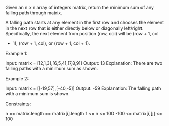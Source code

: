 Given an n x n array of integers matrix, return the minimum sum of any
falling path through matrix.

A falling path starts at any element in the first row and chooses the element
in the next row that is either directly below or diagonally left/right.
Specifically, the next element from position (row, col) will be (row + 1, col
- 1), (row + 1, col), or (row + 1, col + 1).


Example 1:


Input: matrix = [[2,1,3],[6,5,4],[7,8,9]]
Output: 13
Explanation: There are two falling paths with a minimum sum as shown.


Example 2:


Input: matrix = [[-19,57],[-40,-5]]
Output: -59
Explanation: The falling path with a minimum sum is shown.



Constraints:


n == matrix.length == matrix[i].length
1 <= n <= 100
-100 <= matrix[i][j] <= 100





